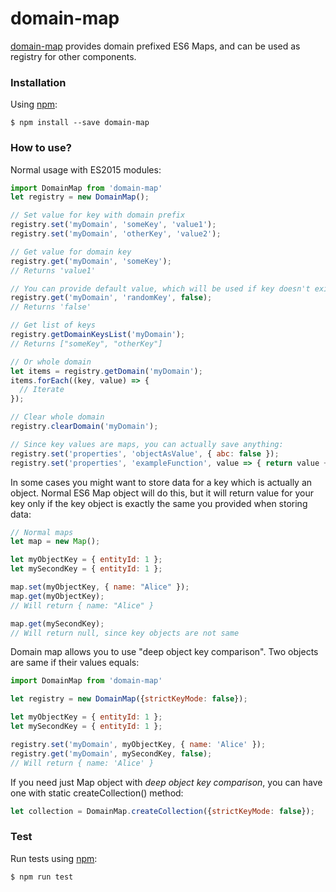 # domain-map
[domain-map](https://www.npmjs.org/package/domain-map) provides domain prefixed ES6 Maps, and can be used as registry for other components.

### Installation

Using [npm](https://www.npmjs.com/):

    $ npm install --save domain-map

### How to use?

Normal usage with ES2015 modules:

```js
import DomainMap from 'domain-map'
let registry = new DomainMap();

// Set value for key with domain prefix
registry.set('myDomain', 'someKey', 'value1');
registry.set('myDomain', 'otherKey', 'value2');

// Get value for domain key
registry.get('myDomain', 'someKey');
// Returns 'value1'

// You can provide default value, which will be used if key doesn't exists
registry.get('myDomain', 'randomKey', false);
// Returns 'false'

// Get list of keys
registry.getDomainKeysList('myDomain');
// Returns ["someKey", "otherKey"]

// Or whole domain
let items = registry.getDomain('myDomain');
items.forEach((key, value) => {
  // Iterate
});

// Clear whole domain
registry.clearDomain('myDomain');

// Since key values are maps, you can actually save anything:
registry.set('properties', 'objectAsValue', { abc: false });
registry.set('properties', 'exampleFunction', value => { return value + 1; });

```

In some cases you might want to store data for a key which is actually an object.
Normal ES6 Map object will do this, but it will return value for your key only if the key object is exactly the same you provided when storing data:

```js
// Normal maps
let map = new Map();

let myObjectKey = { entityId: 1 };
let mySecondKey = { entityId: 1 };

map.set(myObjectKey, { name: "Alice" });
map.get(myObjectKey);
// Will return { name: "Alice" }

map.get(mySecondKey);
// Will return null, since key objects are not same

```

Domain map allows you to use "deep object key comparison". Two objects are same if their values equals:

```js
import DomainMap from 'domain-map'

let registry = new DomainMap({strictKeyMode: false});

let myObjectKey = { entityId: 1 };
let mySecondKey = { entityId: 1 };

registry.set('myDomain', myObjectKey, { name: 'Alice' });
registry.get('myDomain', mySecondKey, false);
// Will return { name: 'Alice' }

```

If you need just Map object with *deep object key comparison*, you can have one with static createCollection() method:

```js
let collection = DomainMap.createCollection({strictKeyMode: false});
```

### Test
Run tests using [npm](https://www.npmjs.com/):

    $ npm run test

[npm]: https://www.npmjs.org/package/domain-map


